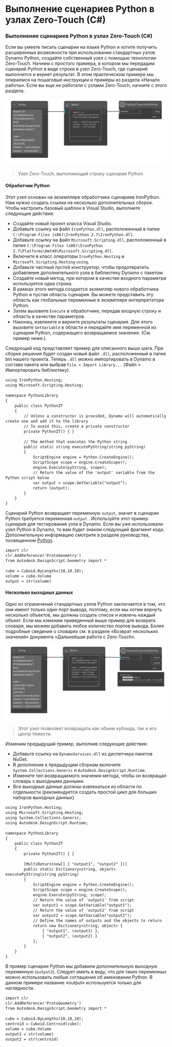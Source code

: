 # Выполнение сценариев Python в узлах Zero-Touch (C#)

### Выполнение сценариев Python в узлах Zero-Touch (C#) <a href="#executing-python-scripts-in-zero-touch-nodes-c" id="executing-python-scripts-in-zero-touch-nodes-c"></a>

Если вы умеете писать сценарии на языке Python и хотите получить расширенные возможности при использовании стандартных узлов Dynamo Python, создайте собственный узел с помощью технологии Zero-Touch. Начнем с простого примера, в котором мы передадим сценарий Python в виде строки в узел Zero-Touch, где сценарий выполнится и вернет результат. В этом практическом примере мы опираемся на пошаговые инструкции и примеры из раздела «Начало работы». Если вы еще не работали с узлами Zero-Touch, начните с этого раздела.

![Узел Zero-Touch, выполняющий строку сценария Python](images/python-case-study.png)

> Узел Zero-Touch, выполняющий строку сценария Python

#### Обработчик Python <a href="#python-engine" id="python-engine"></a>

Этот узел основан на экземпляре обработчика сценариев IronPython. Нам нужно создать ссылки на несколько дополнительных сборок. Чтобы настроить базовый шаблон в Visual Studio, выполните следующие действия:

* Создайте новый проект класса Visual Studio.
* Добавьте ссылку на файл `IronPython.dll`, расположенный в папке `C:\Program Files (x86)\IronPython 2.7\IronPython.dll`.
* Добавьте ссылку на файл `Microsoft.Scripting.dll`, расположенный в папке `C:\Program Files (x86)\IronPython 2.7\Platforms\Net40\Microsoft.Scripting.dll`.
* Включите в класс операторы `IronPython.Hosting` и `Microsoft.Scripting.Hosting` `using`.
* Добавьте частный пустой конструктор, чтобы предотвратить добавление дополнительного узла в библиотеку Dynamo с пакетом.
* Создайте новый метод, при котором в качестве входного параметра используется одна строка.
* В рамках этого метода создается экземпляр нового обработчика Python и пустая область сценария. Вы можете представить эту область как глобальные переменные в экземпляре интерпретатора Python.
* Затем вызовите `Execute` в обработчике, передав входную строку и область в качестве параметров.
* Наконец, извлеките и верните результаты сценария. Для этого вызовите `GetVariable` в области и передайте имя переменной из сценария Python, содержащего возвращаемое значение. (См. пример ниже.)

Следующий код представляет пример для описанного выше шага. При сборке решения будет создан новый файл `.dll`, расположенный в папке bin нашего проекта. Теперь `.dll` можно импортировать в Dynamo в составе пакета или выбрав `File < Import Library...` (Файл > Импортировать библиотеку).

```
using IronPython.Hosting;
using Microsoft.Scripting.Hosting;

namespace PythonLibrary
{
    public class PythonZT
    {
        // Unless a constructor is provided, Dynamo will automatically create one and add it to the library
        // To avoid this, create a private constructor
        private PythonZT() { }

        // The method that executes the Python string
        public static string executePyString(string pyString)
        {
            ScriptEngine engine = Python.CreateEngine();
            ScriptScope scope = engine.CreateScope();
            engine.Execute(pyString, scope);
            // Return the value of the 'output' variable from the Python script below
            var output = scope.GetVariable("output");
            return (output);
        }
    }
}
```

Сценарий Python возвращает переменную `output`, значит в сценарии Python требуется переменная `output` . Используйте этот пример сценария для тестирования узла в Dynamo. Если вы уже использовали узел Python в Dynamo, то вам будет знаком следующий фрагмент кода. Дополнительную информацию смотрите в разделе руководства, посвященном [Python](https://primer2.dynamobim.org/v/ru/8_coding_in_dynamo/8-3_python).

```
import clr
clr.AddReference('ProtoGeometry')
from Autodesk.DesignScript.Geometry import *

cube = Cuboid.ByLengths(10,10,10);
volume = cube.Volume
output = str(volume)
```

#### Несколько выходных данных <a href="#multiple-outputs" id="multiple-outputs"></a>

Одно из ограничений стандартных узлов Python заключается в том, что они имеют только один порт вывода, поэтому, если мы хотим вернуть несколько объектов, мы должны создать список и извлечь каждый объект. Если мы изменим приведенный выше пример для возврата словаря, мы можем добавить любое количество портов вывода. Более подробные сведения о словарях см. в разделе «Возврат нескольких значений» документа «Дальнейшая работа с Zero-Touch».

![Этот узел позволяет возвращать как объем кубоида, так и его центр тяжести.](images/python-multi-case-study.png)

> Этот узел позволяет возвращать как объем кубоида, так и его центр тяжести.

Изменим предыдущий пример, выполнив следующие действия:

* Добавьте ссылку на `DynamoServices.dll` из диспетчера пакетов NuGet.
* В дополнение к предыдущим сборкам включите `System.Collections.Generic` и `Autodesk.DesignScript.Runtime`.
* Измените тип возвращаемого значения метода, чтобы он возвращал словарь с выходными данными.
* Все выходные данные должны извлекаться из области по отдельности (рекомендуется создать простой цикл для больших наборов выходных данных)

```
using IronPython.Hosting;
using Microsoft.Scripting.Hosting;
using System.Collections.Generic;
using Autodesk.DesignScript.Runtime;

namespace PythonLibrary
{
    public class PythonZT
    {
        private PythonZT() { }

        [MultiReturn(new[] { "output1", "output2" })]
        public static Dictionary<string, object> executePyString(string pyString)
        {
            ScriptEngine engine = Python.CreateEngine();
            ScriptScope scope = engine.CreateScope();
            engine.Execute(pyString, scope);
            // Return the value of 'output1' from script
            var output1 = scope.GetVariable("output1");
            // Return the value of 'output2' from script
            var output2 = scope.GetVariable("output2");
            // Define the names of outputs and the objects to return
            return new Dictionary<string, object> {
                { "output1", (output1) },
                { "output2", (output2) }
            };
        }
    }
}
```

В пример сценария Python мы добавили дополнительную выходную переменную (`output2`). Следует иметь в виду, что для таких переменных можно использовать любые соглашения об именовании Python. В данном примере название «output» используется только для наглядности.

```
import clr
clr.AddReference('ProtoGeometry')
from Autodesk.DesignScript.Geometry import *

cube = Cuboid.ByLengths(10,10,10);
centroid = Cuboid.Centroid(cube);
volume = cube.Volume
output1 = str(volume)
output2 = str(centroid)
```

